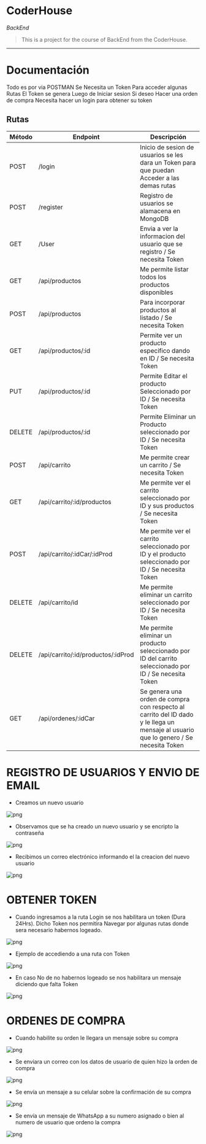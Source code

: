 # CoderHouse

*BackEnd*

> This is a project for the course of BackEnd from the CoderHouse.

---

# Documentación

Todo es por via POSTMAN
Se Necesita un Token Para acceder algunas Rutas
El Token se genera Luego de Iniciar sesion
Si deseo Hacer una orden de compra Necesita hacer un login para obtener su token

## Rutas

| Método | Endpoint | Descripción |
| ------ | ------ | ------------|
| POST | /login | Inicio de sesion de usuarios se les dara un Token para que puedan Acceder a las demas rutas
| POST | /register | Registro de usuarios se alamacena en MongoDB
| GET | /User | Envia a ver la informacion del usuario que se registro / Se necesita Token
| GET | /api/productos | Me permite listar todos los productos disponibles
| POST | /api/productos | Para incorporar productos al listado / Se necesita Token
| GET | /api/productos/:id | Permite ver un producto especifico dando en ID / Se necesita Token
| PUT | /api/productos/:id | Permite Editar el producto Seleccionado por ID / Se necesita Token
| DELETE | /api/productos/:id | Permite Eliminar un Producto seleccionado por ID / Se necesita Token
| POST | /api/carrito | Me permite crear un carrito / Se necesita Token
| GET | /api/carrito/:id/productos | Me permite ver el carrito seleccionado por ID y sus productos / Se necesita Token
| POST | /api/carrito/:idCar/:idProd | Me permite ver el carrito seleccionado por ID y el producto seleccionado por ID / Se necesita Token
| DELETE | 	/api/carrito/id | Me permite eliminar un carrito seleccionado por ID / Se necesita Token
| DELETE | /api/carrito/:id/productos/:idProd | Me permite eliminar un producto seleccionado por ID del carrito seleccionado por ID / Se necesita Token
| GET | /api/ordenes/:idCar | Se genera una orden de compra con respecto al carrito del ID dado y le llega un mensaje al usuario que lo genero / Se necesita Token

# REGISTRO DE USUARIOS Y ENVIO DE EMAIL
- Creamos un nuevo usuario

![png](./img/Creacion.png)
- Observamos que se ha creado un nuevo usuario y se encripto la contraseña

![png](./img/Registro.png) 

- Recibimos un correo electrónico informando el la creacion del nuevo usuario

![png](./img/Correo.png)

# OBTENER TOKEN
- Cuando ingresamos a la ruta Login se nos habilitara un token (Dura 24Hrs). Dicho Token nos permitira Navegar por algunas rutas donde sera necesario habernos logeado.

![png](./img/login.png)


- Ejemplo de accediendo a una ruta con Token

![png](./img/User.png)

- En caso No de no habernos logeado se nos habilitara un mensaje diciendo que falta Token

![png](./img/Token.png)

# ORDENES DE COMPRA
- Cuando habilite su orden le llegara un mensaje sobre su compra

![png](./img/exitosa.png)


- Se enviara un correo con los datos de usuario de quien hizo la orden de compra

![png](./img/CompraEm.png)

- Se envía un mensaje a su celular sobre la confirmación de su compra

![png](./img/sms.jpeg)

- Se envía un mensaje de WhatsApp a su numero asignado o bien al numero de usuario que ordeno la compra


![png](./img/wsp.jpeg)

